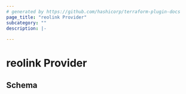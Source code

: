 ```yaml
---
# generated by https://github.com/hashicorp/terraform-plugin-docs
page_title: "reolink Provider"
subcategory: ""
description: |-
  
---
```


# reolink Provider





<!-- schema generated by tfplugindocs -->
## Schema
